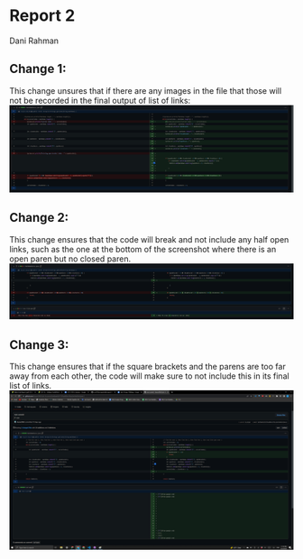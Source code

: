 
# Report 2
Dani Rahman
## Change 1:
This change unsures that if there are any images in the file that those will not be recorded in the final output of list of links:
![Image](https://github.com/drahmanucsd/cse15l-lav-reports/blob/main/Images/Lab2-1.png?raw=true)
## Change 2:
This change ensures that the code will break and not include any half open links, such as the one at the bottom of the screenshot where there is an open paren but no closed paren.
![Image](https://github.com/drahmanucsd/cse15l-lav-reports/blob/main/Images/lab2-2.png?raw=true)
## Change 3:
This change ensures that if the square brackets and the parens are too far away from each other, the code will make sure to not include this in its final list of links. 
![Image](https://github.com/drahmanucsd/cse15l-lav-reports/blob/main/Images/lab2-3.png?raw=true)
